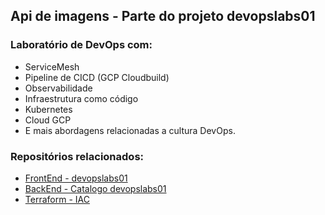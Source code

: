 ## Api de imagens - Parte do projeto devopslabs01
### 
### Laboratório de DevOps com:
- ServiceMesh
- Pipeline de CICD (GCP Cloudbuild)
- Observabilidade
- Infraestrutura como código
- Kubernetes
- Cloud GCP
- E mais abordagens relacionadas a cultura DevOps.

### Repositórios relacionados:
- [FrontEnd - devopslabs01](https://github.com/Adenilson365/devopslabs01-frontend)
- [BackEnd - Catalogo devopslabs01](https://github.com/Adenilson365/devopslabs01-serviceMesh)
- [Terraform - IAC](https://github.com/Adenilson365/devopslabs01-iac)


